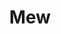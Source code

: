 ---
title: "Mew"
summary: "Danish art rock band, founded in 1994 in Hellerup, Denmark. The band has won several Danish and international music awards. Johan Wohlert left the band in 2006 before the birth of his first child together with , but made a return in 2013 while the band were in the studio, before making his first live appearances since his departure in 2014. Bo Madsen left the band in 2015. Mads Wegner was added to their touring lineup after Bo's departure but not considered an official member of the group. Current members: Jonas Bjerre – lead vocals Johan Wohlert – bass Silas Utke Graae Jørgensen – drums Former members: Bo Madsen – guitar Touring members: Nick Watts – keyboards, backing vocals, guitar Mads Wegner – The copyright entry is ."
image: "mew.jpg"
apple_music_artist_url: "https://music.apple.com/gb/artist/mew/13813453"
wikipedia_url: "none"
---